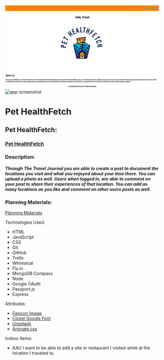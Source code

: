 

![app screenshot](src/assets/images/app.png)
![app screenshot](public/assets/images/app.png)
# Pet HealthFetch





## Pet HealthFetch:

### [Pet HealthFetch](https://pet-healthfetch.netlify.app/)


### Description:

##### Through The Travel Journal you are able to create a post to document the locations you visit and what you enjoyed about your time there. You can upload a photo as well. Users when logged in, are able to comment on your post to share their experiences of that location. You can add as many locations as you like and comment on other users posts as well. 


### Planning Materials:

[Planning Materials](https://trello.com/b/8Uei3orD/mern-stack-pet-health-app)


Technologies Used:

* HTML
* JavaScript
* CSS
* Git
* GitHub
* Trello
* Whimsical
* Fly.io
* MongoDB Compass
* Node
* Google OAuth
* Passport.js
* Express




Attributes:
* [Favicon Image](https://www.realsimple.com/thmb/xLA4latZR6rEXcB0S2fYPs7o7ug=/750x0/filters:no_upscale():max_bytes(150000):strip_icc():format(webp)/travel-agent-GettyImages-1211719627-4b924cc562fe4ab4b137b6e4ea9d401d.jpg) 
* [Cinzel Google Font](https://fonts.google.com/selection/embed)
* [Unsplash](https://unsplash.com/photos/flat-lay-photography-of-camera-book-and-bag-qyAka7W5uMY)
* [Animate.css](https://animate.style/)



Icebox Items:
* AAU I want to be able to add a site or restaurant I visited while at the location I traveled to.





